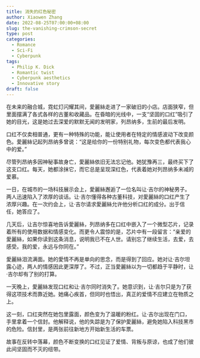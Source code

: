 ```yaml
---
title: 消失的红色秘密
author: Xiaowen Zhang
date: 2022-08-25T07:00:00+08:00
slug: the-vanishing-crimson-secret
type: post
categories:
  - Romance
  - Sci-Fi
  - Cyberpunk
tags:
  - Philip K. Dick
  - Romantic twist
  - Cyberpunk aesthetics
  - Innovative story
draft: false
---
```


在未来的融合城，霓虹灯闪耀其间，愛麗絲走进了一家破旧的小店。店面狭窄，但里面摆满了各式各样的古董和收藏品。在昏暗的光线中，一支“坚固的口红”吸引了她的目光，这是她过去深爱的默默无闻的发明家，列昂纳多，生前的最后发明。

口红不仅卖相普通，更有一种特殊的功能，能让使用者在特定的情感波动下改变颜色。愛麗絲记起列昂纳多曾说：“这是给你的一份特别礼物，每次变色都代表我心中的爱。”

尽管列昂纳多因神秘事故身亡，愛麗絲依旧无法忘记他。她犹豫再三，最终买下了这支口红。每天，她都涂抹它，而它总是呈现深红色，代表着她对列昂纳多未减的爱慕。

一日，在城市的一场科技展示会上，愛麗絲邂逅了一位名叫让·吉尔的神秘男子。两人迅速陷入了浓厚的谈话。让·吉尔懂得各种古董科技，对愛麗絲的口红产生了浓厚兴趣。在一次约会上，让·吉尔请求愛麗絲允许他分析口红的成分。出于信任，她答应了。

几天后，让吉尔惊喜地告诉愛麗絲，列昂纳多在口红中嵌入了一个微型芯片，记录着所有的使用数据和情感变化。而更令人震惊的是，芯片中有一段留言：“亲爱的愛麗絲，如果你读到这条消息，说明我已不在人世。请别忘了继续生活，去爱，去感受。我的爱，永远与你同在。”

愛麗絲泪流满面。她的愛情不再是单向的思念，而是得到了回应。她对让·吉尔坦露心迹，两人的情感因此更深厚了。不过，正当愛麗絲以为一切都趋于平静时，让·吉尔却有了别的打算。

一天晚上，愛麗絲发现口红和让·吉尔同时消失了。她意识到，让·吉尔只是为了获得这项技术而靠近她。她痛心疾首，但同时也悟出，真正的爱情不应建立在物质之上。

这一刻，口红突然在她包里露面，颜色变为了温暖的粉红。让·吉尔出现在门口，手里拿着一个信封。他解释说，他的失踪是为了保护愛麗絲，避免她陷入科技黑市的危险。信封里，是两张前往新地方开始新生活的车票。

故事在反转中落幕，颜色不断变换的口红见证了爱情、背叛与原谅，也成了他们彼此间坚固而不灭的纽带。